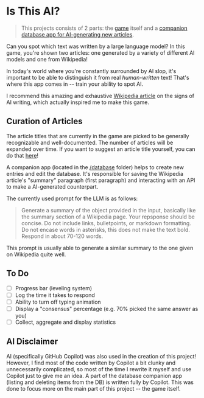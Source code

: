 # Is This AI?
> This projects consists of 2 parts: the [game](https://github.com/matrndev/isthisai/tree/main/web-app) itself and a [companion database app for AI-generating new articles](https://github.com/matrndev/isthisai/tree/main/database). 

Can you spot which text was written by a large language model? In this game, you're shown two articles: one generated by a variety of different AI models and one from Wikipedia!

In today's world where you're constantly surrounded by AI slop, it's important to be able to distinguish it from real *human-written* text! That's where this app comes in -- train your ability to spot AI.

I recommend this amazing and exhaustive [Wikipedia article](https://en.wikipedia.org/wiki/Wikipedia:Signs_of_AI_writing) on the signs of AI writing, which actually inspired me to make this game.

## Curation of Articles
The article titles that are currently in the game are picked to be generally recognizable and well-documented. The number of articles will be expanded over time.
If you want to suggest an article title yourself, you can do that [here](https://isthisai.matrn.dev/suggest)!

A companion app (located in the [/database](https://github.com/matrndev/isthisai/tree/main/database) folder) helps to create new entries and edit the database.
It's responsible for saving the Wikipedia article's "summary" paragraph (first paragraph) and interacting with an API to make a AI-generated counterpart.

The currently used prompt for the LLM is as follows:
> Generate a summary of the object provided in the input, basically like the summary section of a Wikipedia page. Your repsponse should be concise. Do not include links, bulletpoints, or markdown formatting. Do not encase words in asterisks, this does not make the text bold. Respond in about 70-120 words.

This prompt is usually able to generate a similar summary to the one given on Wikipedia quite well.

## To Do
 - [ ] Progress bar (leveling system)
 - [ ] Log the time it takes to respond
 - [ ] Ability to turn off typing animation
 - [ ] Display a "consensus" percentage (e.g. 70% picked the same answer as you)
 - [ ] Collect, aggregate and display statistics

## AI Disclaimer
AI (specifically GitHub Copilot) was also used in the creation of this project! However, I find most of the code written by Copilot a bit clunky and unnecessarily complicated, so most of the time I rewrite it myself and use Copilot just to give me an idea.
A part of the database companion app (listing and deleting items from the DB) is written fully by Copilot. This was done to focus more on the main part of this project -- the game itself.

